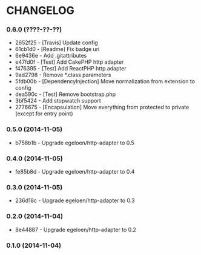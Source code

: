 # CHANGELOG

### 0.6.0 (????-??-??)

 * 2652f25 - [Travis] Update config
 * 61cb1d0 - [Readme] Fix badge uri
 * 6e9436e - Add .gitattributes
 * e47fd0f - [Test] Add CakePHP http adapter
 * f476395 - [Test] Add ReactPHP http adapter
 * 9ad2798 - Remove *.class parameters
 * 5fdb00b - [DependencyInjection] Move normalization from extension to config
 * dea590c - [Test] Remove bootstrap.php
 * 3bf5424 - Add stopwatch support
 * 2776675 - [Encapsulation] Move everything from protected to private (except for entry point)

### 0.5.0 (2014-11-05)

 * b758b1b - Upgrade egeloen/http-adapter to 0.5

### 0.4.0 (2014-11-05)

 * fe85b8d - Upgrade egeloen/http-adapter to 0.4

### 0.3.0 (2014-11-05)

 * 236d18c - Upgrade egeloen/http-adapter to 0.3

### 0.2.0 (2014-11-04)

 * 8e44887 - Upgrade egeloen/http-adapter to 0.2

### 0.1.0 (2014-11-04)
